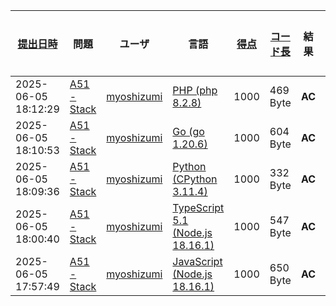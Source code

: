 | [提出日時](https://atcoder.jp/contests/tessoku-book/submissions/me?desc=true&orderBy=created) | 問題 | ユーザ | 言語 | [得点](https://atcoder.jp/contests/tessoku-book/submissions/me?desc=true&orderBy=score) | [コード長](https://atcoder.jp/contests/tessoku-book/submissions/me?orderBy=source_length) | 結果 | [実行時間](https://atcoder.jp/contests/tessoku-book/submissions/me?orderBy=time_consumption) | [メモリ](https://atcoder.jp/contests/tessoku-book/submissions/me?orderBy=memory_consumption) |  |
| --- | --- | --- | --- | --- | --- | --- | --- | --- | --- |
| 2025-06-05 18:12:29 | [A51 - Stack](https://atcoder.jp/contests/tessoku-book/tasks/tessoku_book_ay) | [myoshizumi](https://atcoder.jp/users/myoshizumi) | [PHP (php 8.2.8)](https://atcoder.jp/contests/tessoku-book/submissions/me?f.Language=5016) | 1000 | 469 Byte | **AC** | 29 ms | 25612 KiB | [詳細](https://atcoder.jp/contests/tessoku-book/submissions/66464090) |
| 2025-06-05 18:10:53 | [A51 - Stack](https://atcoder.jp/contests/tessoku-book/tasks/tessoku_book_ay) | [myoshizumi](https://atcoder.jp/users/myoshizumi) | [Go (go 1.20.6)](https://atcoder.jp/contests/tessoku-book/submissions/me?f.Language=5002) | 1000 | 604 Byte | **AC** | 18 ms | 7888 KiB | [詳細](https://atcoder.jp/contests/tessoku-book/submissions/66464062) |
| 2025-06-05 18:09:36 | [A51 - Stack](https://atcoder.jp/contests/tessoku-book/tasks/tessoku_book_ay) | [myoshizumi](https://atcoder.jp/users/myoshizumi) | [Python (CPython 3.11.4)](https://atcoder.jp/contests/tessoku-book/submissions/me?f.Language=5055) | 1000 | 332 Byte | **AC** | 37 ms | 16068 KiB | [詳細](https://atcoder.jp/contests/tessoku-book/submissions/66464045) |
| 2025-06-05 18:00:40 | [A51 - Stack](https://atcoder.jp/contests/tessoku-book/tasks/tessoku_book_ay) | [myoshizumi](https://atcoder.jp/users/myoshizumi) | [TypeScript 5.1 (Node.js 18.16.1)](https://atcoder.jp/contests/tessoku-book/submissions/me?f.Language=5058) | 1000 | 547 Byte | **AC** | 107 ms | 66348 KiB | [詳細](https://atcoder.jp/contests/tessoku-book/submissions/66463912) |
| 2025-06-05 17:57:49 | [A51 - Stack](https://atcoder.jp/contests/tessoku-book/tasks/tessoku_book_ay) | [myoshizumi](https://atcoder.jp/users/myoshizumi) | [JavaScript (Node.js 18.16.1)](https://atcoder.jp/contests/tessoku-book/submissions/me?f.Language=5009) | 1000 | 650 Byte | **AC** | 131 ms | 66020 KiB | [詳細](https://atcoder.jp/contests/tessoku-book/submissions/66463867) |